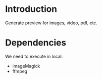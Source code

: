 # Introduction

Generate preview for images, video, pdf, etc.

# Dependencies

We need to execute in local: 
- imageMagick
- ffmpeg
